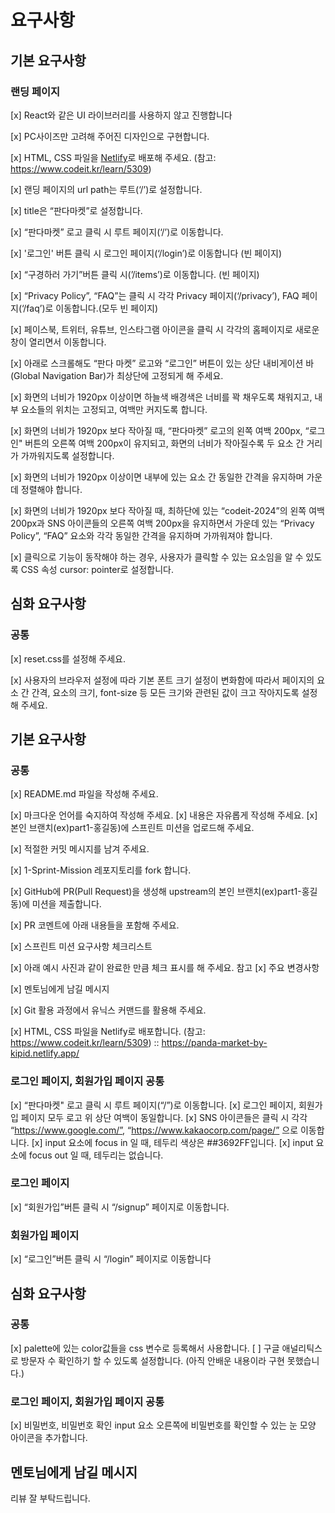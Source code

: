 # 요구사항

## 기본 요구사항

### 랜딩 페이지

[x]  React와 같은 UI 라이브러리를 사용하지 않고 진행합니다

[x]  PC사이즈만 고려해 주어진 디자인으로 구현합니다.

[x]  HTML, CSS 파일을 [Netlify](https://www.netlify.com/)로 배포해 주세요. (참고: https://www.codeit.kr/learn/5309)

[x]  랜딩 페이지의 url path는 루트(‘/’)로 설정합니다.

[x]  title은 “판다마켓”로 설정합니다.

[x]  “판다마켓” 로고 클릭 시 루트 페이지(‘/’)로 이동합니다.

[x]  '로그인' 버튼 클릭 시 로그인 페이지(‘/login’)로 이동합니다 (빈 페이지)

[x]  “구경하러 가기”버튼 클릭 시(’/items’)로 이동합니다. (빈 페이지)

[x]  “Privacy Policy”, “FAQ”는 클릭 시 각각 Privacy 페이지(‘/privacy’), FAQ 페이지(‘/faq’)로 이동합니다.(모두 빈 페이지)

[x]  페이스북, 트위터, 유튜브, 인스타그램 아이콘을 클릭 시 각각의 홈페이지로 새로운 창이 열리면서 이동합니다.

[x]  아래로 스크롤해도 “판다 마켓” 로고와 “로그인” 버튼이 있는 상단 내비게이션 바(Global Navigation Bar)가 최상단에 고정되게 해 주세요.

[x]  화면의 너비가 1920px 이상이면 하늘색 배경색은 너비를 꽉 채우도록 채워지고, 내부 요소들의 위치는 고정되고, 여백만 커지도록 합니다.

[x]  화면의 너비가 1920px 보다 작아질 때, “판다마켓” 로고의 왼쪽 여백 200px, “로그인" 버튼의 오른쪽 여백 200px이 유지되고, 화면의 너비가 작아질수록 두 요소 간 거리가 가까워지도록 설정합니다.

[x]  화면의 너비가 1920px 이상이면 내부에 있는 요소 간 동일한 간격을 유지하며 가운데 정렬해야 합니다.

[x]  화면의 너비가 1920px 보다 작아질 때, 최하단에 있는 “codeit-2024”의 왼쪽 여백 200px과 SNS 아이콘들의 오른쪽 여백 200px을 유지하면서 가운데 있는 “Privacy Policy”, “FAQ” 요소와 각각 동일한 간격을 유지하며 가까워져야 합니다.

[x]  클릭으로 기능이 동작해야 하는 경우, 사용자가 클릭할 수 있는 요소임을 알 수 있도록 CSS 속성 cursor: pointer로 설정합니다.



## 심화 요구사항

### 공통

[x] reset.css를 설정해 주세요.

[x] 사용자의 브라우저 설정에 따라 기본 폰트 크기 설정이 변화함에 따라서 페이지의 요소 간 간격, 요소의 크기, font-size 등 모든 크기와 관련된 값이 크고 작아지도록 설정해 주세요.



## 기본 요구사항

### 공통

[x]  README.md 파일을 작성해 주세요.

[x] 마크다운 언어를 숙지하여 작성해 주세요.
[x] 내용은 자유롭게 작성해 주세요.
[x]  본인 브랜치(ex)part1-홍길동)에 스프린트 미션을 업로드해 주세요.

[x]  적절한 커밋 메시지를 남겨 주세요.

[x]  1-Sprint-Mission 레포지토리를 fork 합니다.

[x]  GitHub에 PR(Pull Request)을 생성해 upstream의 본인 브랜치(ex)part1-홍길동)에 미션을 제출합니다.

[x]  PR 코멘트에 아래 내용들을 포함해 주세요.

[x]  스프린트 미션 요구사항 체크리스트

[x] 아래 예시 사진과 같이 완료한 만큼 체크 표시를 해 주세요. 참고
[x]  주요 변경사항

[x]  멘토님에게 남길 메시지

[x]  Git 활용 과정에서 유닉스 커맨드를 활용해 주세요.

[x]  HTML, CSS 파일을 Netlify로 배포합니다. (참고: https://www.codeit.kr/learn/5309) :: https://panda-market-by-kipid.netlify.app/



### 로그인 페이지, 회원가입 페이지 공통

[x] “판다마켓" 로고 클릭 시 루트 페이지(“/”)로 이동합니다.
[x] 로그인 페이지, 회원가입 페이지 모두 로고 위 상단 여백이 동일합니다.
[x] SNS 아이콘들은 클릭 시 각각 “https://www.google.com/”, “https://www.kakaocorp.com/page/” 으로 이동합니다.
[x] input 요소에 focus in 일 때, 테두리 색상은 ##3692FF입니다.
[x] input 요소에 focus out 일 때, 테두리는 없습니다.



### 로그인 페이지

[x] “회원가입”버튼 클릭 시 “/signup” 페이지로 이동합니다.



### 회원가입 페이지

[x] “로그인”버튼 클릭 시 “/login” 페이지로 이동합니다



## 심화 요구사항

### 공통

[x] palette에 있는 color값들을 css 변수로 등록해서 사용합니다.
[ ] 구글 애널리틱스로 방문자 수 확인하기 할 수 있도록 설정합니다. (아직 안배운 내용이라 구현 못했습니다.)



### 로그인 페이지, 회원가입 페이지 공통

[x] 비밀번호, 비밀번호 확인 input 요소 오른쪽에 비밀번호를 확인할 수 있는 눈 모양 아이콘을 추가합니다.



## 멘토님에게 남길 메시지

리뷰 잘 부탁드립니다.